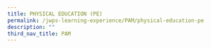 ```yaml
---
title: PHYSICAL EDUCATION (PE)
permalink: /jwps-learning-experience/PAM/physical-education-pe
description: ""
third_nav_title: PAM
---
```

